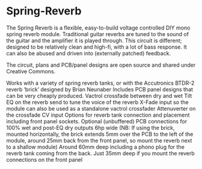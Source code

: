 # Spring-Reverb

The Spring Reverb is a flexible, easy-to-build voltage controlled DIY mono spring reverb module. Traditional guitar reverbs are tuned to the sound of the guitar and the amplifier it is played through. This circuit is different; designed to be relatively clean and high-fi, with a lot of bass response. It can also be abused and driven into (externally patched) feedback.

The circuit, plans and PCB/panel designs are open source and shared under Creative Commons.

Works with a variety of spring reverb tanks, or with the Accutronics BTDR-2 reverb ‘brick’ designed by Brian Neunaber
Includes PCB panel designs that can be very cheaply produced.
Vactrol crossfade between dry and wet
Tilt EQ on the reverb send to tune the voice of the reverb
X-Fade input so the module can also be used as a standalone vactrol crossfader
Attenuverter on the crossfade CV input
Options for reverb tank connection and placement including front panel sockets.
Optional (unbuffered) PCB connections for 100% wet and post-EQ dry outputs
6hp wide (NB: If using the brick, mounted horizontally, the brick extends 5mm over the PCB to the left of the module, around 25mm back from the front panel, so mount the reverb next to a shallow module)
Around 60mm deep including a phono plug for the reverb tank coming from the back. Just 35mm deep if you mount the reverb connections on the front panel
